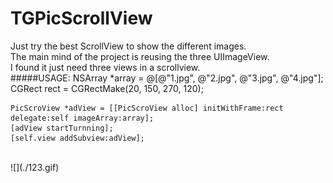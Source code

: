 # TGPicScrollView 
Just try the best ScrollView to show the different images.<br>
The main mind of the project is reusing the three UIImageView.<br>
I found it just need three views in a scrollview.<br>
#####USAGE:
    NSArray *array = @[@"1.jpg", @"2.jpg", @"3.jpg", @"4.jpg"];
    CGRect rect = CGRectMake(20, 150, 270, 120);
    
    PicScroView *adView = [[PicScroView alloc] initWithFrame:rect delegate:self imageArray:array];
    [adView startTurnning];
    [self.view addSubview:adView];
<br>
![](./123.gif)
